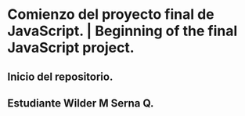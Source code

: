 # Comienzo del proyecto final de JavaScript. | Beginning of the final JavaScript project.
## Inicio del repositorio.

## Estudiante Wilder M Serna Q.